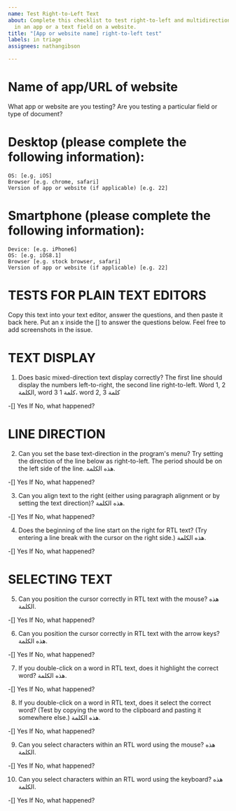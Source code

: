 ```yaml
---
name: Test Right-to-Left Text
about: Complete this checklist to test right-to-left and multidirectional text handling
  in an app or a text field on a website.
title: "[App or website name] right-to-left test"
labels: in triage
assignees: nathangibson

---
```


# Name of app/URL of website
What app or website are you testing?
Are you testing a particular field or type of document?

# Desktop (please complete the following information):

    OS: [e.g. iOS]
    Browser [e.g. chrome, safari]
    Version of app or website (if applicable) [e.g. 22]

# Smartphone (please complete the following information):

    Device: [e.g. iPhone6]
    OS: [e.g. iOS8.1]
    Browser [e.g. stock browser, safari]
    Version of app or website (if applicable) [e.g. 22]

TESTS FOR PLAIN TEXT EDITORS
============================
Copy this text into your text editor, answer the questions, and then paste it back here. Put an x inside the [] to answer the questions below. Feel free to add screenshots in the issue.

TEXT DISPLAY
============
1. Does basic mixed-direction text display correctly? The first line should display the numbers left-to-right, the second line right-to-left.
Word 1, 2 الكلمة, word 3
كلمة 1، word 2, كلمة 3

-[] Yes
If No, what happened?

LINE DIRECTION
==============
2. Can you set the base text-direction in the program's menu? Try setting the direction of the line below as right-to-left. The period should be on the left side of the line.
هذه الكلمة.

-[] Yes
If No, what happened?

3. Can you align text to the right (either using paragraph alignment or by setting the text direction)?
هذه الكلمة.

-[] Yes
If No, what happened?

4. Does the beginning of the line start on the right for RTL text? (Try entering a line break with the cursor on the right side.)
هذه الكلمة.

-[] Yes
If No, what happened?

SELECTING TEXT
==============
5. Can you position the cursor correctly in RTL text with the mouse?
هذه الكلمة.

-[] Yes
If No, what happened?

6. Can you position the cursor correctly in RTL text with the arrow keys?
هذه الكلمة.

-[] Yes
If No, what happened?

7. If you double-click on a word in RTL text, does it highlight the correct word?
هذه الكلمة.

-[] Yes
If No, what happened?

8. If you double-click on a word in RTL text, does it select the correct word? (Test by copying the word to the clipboard and pasting it somewhere else.)
هذه الكلمة.

-[] Yes
If No, what happened?

9. Can you select characters within an RTL word using the mouse?
هذه الكلمة.

-[] Yes
If No, what happened?

10. Can you select characters within an RTL word using the keyboard?
هذه الكلمة.

-[] Yes
If No, what happened?
